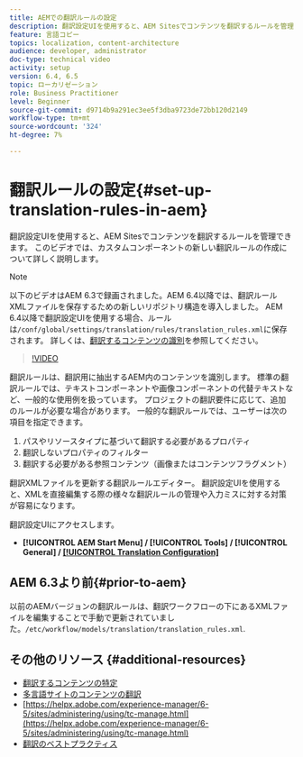 ```yaml
---
title: AEMでの翻訳ルールの設定
description: 翻訳設定UIを使用すると、AEM Sitesでコンテンツを翻訳するルールを管理できます。 このビデオでは、カスタムコンポーネントの新しい翻訳ルールの作成について詳しく説明します。
feature: 言語コピー
topics: localization, content-architecture
audience: developer, administrator
doc-type: technical video
activity: setup
version: 6.4, 6.5
topic: ローカリゼーション
role: Business Practitioner
level: Beginner
source-git-commit: d9714b9a291ec3ee5f3dba9723de72bb120d2149
workflow-type: tm+mt
source-wordcount: '324'
ht-degree: 7%

---
```



# 翻訳ルールの設定{#set-up-translation-rules-in-aem}

翻訳設定UIを使用すると、AEM Sitesでコンテンツを翻訳するルールを管理できます。 このビデオでは、カスタムコンポーネントの新しい翻訳ルールの作成について詳しく説明します。

>[!NOTE]
>
> 以下のビデオはAEM 6.3で録画されました。AEM 6.4以降では、翻訳ルールXMLファイルを保存するための新しいリポジトリ構造を導入しました。 AEM 6.4以降で翻訳設定UIを使用する場合、ルールは`/conf/global/settings/translation/rules/translation_rules.xml`に保存されます。 詳しくは、[翻訳するコンテンツの識別](https://helpx.adobe.com/experience-manager/6-5/sites/administering/using/tc-rules.html)を参照してください。

>[!VIDEO](https://video.tv.adobe.com/v/18135/?quality=9&learn=on)

翻訳ルールは、翻訳用に抽出するAEM内のコンテンツを識別します。 標準の翻訳ルールでは、テキストコンポーネントや画像コンポーネントの代替テキストなど、一般的な使用例を扱っています。 プロジェクトの翻訳要件に応じて、追加のルールが必要な場合があります。 一般的な翻訳ルールでは、ユーザーは次の項目を指定できます。

1. パスやリソースタイプに基づいて翻訳する必要があるプロパティ
2. 翻訳しないプロパティのフィルター
3. 翻訳する必要がある参照コンテンツ（画像またはコンテンツフラグメント）

翻訳XMLファイルを更新する翻訳ルールエディター。 翻訳設定UIを使用すると、XMLを直接編集する際の様々な翻訳ルールの管理や入力ミスに対する対策が容易になります。

翻訳設定UIにアクセスします。

* **[!UICONTROL AEM Start Menu] / [!UICONTROL Tools] / [!UICONTROL General] / [[!UICONTROL Translation Configuration]](http://localhost:4502/libs/cq/translation/translationrules/contexts.html)**

## AEM 6.3より前{#prior-to-aem}

以前のAEMバージョンの翻訳ルールは、翻訳ワークフローの下にあるXMLファイルを編集することで手動で更新されていました。`/etc/workflow/models/translation/translation_rules.xml`.

## その他のリソース {#additional-resources}

* [翻訳するコンテンツの特定](https://helpx.adobe.com/experience-manager/6-5/sites/administering/using/tc-rules.html)
* [多言語サイトのコンテンツの翻訳](https://helpx.adobe.com/experience-manager/6-5/sites/administering/using/translation.html)
* [https://helpx.adobe.com/experience-manager/6-5/sites/administering/using/tc-manage.html](https://helpx.adobe.com/experience-manager/6-5/sites/administering/using/tc-manage.html)
* [翻訳のベストプラクティス](https://helpx.adobe.com/experience-manager/6-5/sites/administering/using/tc-bp.html)

